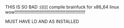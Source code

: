 THIS IS SO BAD :(((((
compile brainfuck for x86_64 linux wow!!!!!!!!!!!!!!!!!!!!!!!!!!!!!!!!!!!!!!!!!!!!!!!!!!!!!!!!!

MUST HAVE LD AND AS INSTALLED
